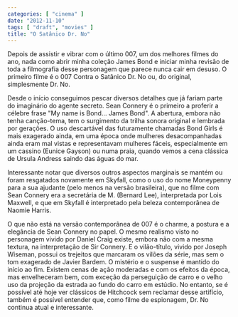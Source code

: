 ```yaml
---
categories: [ "cinema" ]
date: "2012-11-10"
tags: [ "draft", "movies" ]
title: "O Satânico Dr. No"
---
```

Depois de assistir e vibrar com o último 007, um dos melhores filmes
do ano, nada como abrir minha coleção James Bond e iniciar minha
revisão de toda a filmografia desse personagem que parece nunca cair
em desuso. O primeiro filme é o 007 Contra o Satânico Dr. No ou,
do original, simplesmente Dr. No.

Desde o início conseguimos pescar diversos detalhes que já fariam
parte do imaginário do agente secreto. Sean Connery é o primeiro a
proferir a célebre frase "My name is Bond... James Bond". A abertura,
embora não tenha canção-tema, tem o surgimento da trilha sonora
original e lembrada por gerações. O uso descartável das futuramente
chamadas Bond Girls é mais exagerado ainda, em uma época onde mulheres
desacompanhadas ainda eram mal vistas e representavam mulheres fáceis,
especialmente em um cassino (Eunice Gayson) ou numa praia, quando vemos
a cena clássica de Ursula Andress saindo das águas do mar.

Interessante notar que diversos outros aspectos marginais se mantém
ou foram resgatados novamente em Skyfall, como o uso do nome Moneypenny
para a sua ajudante (pelo menos na versão brasileira), que no filme com
Sean Connery era a secretária de M. (Bernard Lee), interpretada por Lois
Maxwell, e que em Skyfall é interpretado pela beleza contemporânea de
Naomie Harris.

O que não está na versão contemporânea de 007 é o charme, a
postura e a elegância de Sean Connery no papel. O mesmo realismo visto
no personagem vivido por Daniel Craig existe, embora não com a mesma
textura, na interpretação de Sir Connery. E o vilão-título, vivido por
Joseph Wiseman, possui os trejeitos que marcaram os vilões da série,
mas sem o tom exagerado de Javier Bardem. O mistério e o suspense é
mantido do início ao fim. Existem cenas de ação moderadas e com os
efeitos da época, mas envelheceram bem, com exceção da perseguição
de carro e o velho uso da projeção da estrada ao fundo do carro
em estúdio. No entanto, se é possível até hoje ver clássicos de
Hitchcock sem reclamar desse artifício, também é possível entender
que, como filme de espionagem, Dr. No continua atual e interessante.

